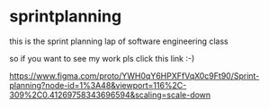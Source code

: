 # sprintplanning
this is the sprint planning lap of software engineering class

so if you want to see my work pls click this link :-)

https://www.figma.com/proto/YWH0qY6HPXFfVqX0c9Ft90/Sprint-planning?node-id=1%3A48&viewport=116%2C-309%2C0.41269758343696594&scaling=scale-down


